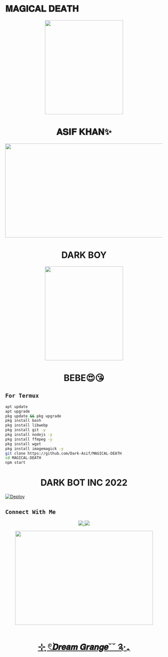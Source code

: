 # 𝐌𝐀𝐆𝐈𝐂𝐀𝐋 𝐃𝐄𝐀𝐓𝐇
<p align="center">
  <img src="https://i.ibb.co/XFwBT7q/moonkingpic.jpg" width="250" height="300/" />
</p>

<h1 align="center">𝐀𝐒𝐈𝐅 𝐊𝐇𝐀𝐍✨<br></h1>
<p align="center">
  <img src="https://i.ibb.co/ZTKt8qz/17a180c354db1cdc6f38e039273b7609.jpg" width="540" height="300" />
</p>
<h1 align="center">DARK BOY<br></h1>
<p align="center">
  <img src="https://i.ibb.co/qRjxzxc/034e11149a8ef0904071dde6e6f71c54.jpg" width="250" height="300" />
</p>
<h1 align="center">BEBE😍😘<br></h1>

## `For Termux`
```bash
apt update
apt upgrade
pkg update && pkg upgrade
pkg install bash
pkg install libwebp
pkg install git -y
pkg install nodejs -y 
pkg install ffmpeg -y 
pkg install wget
pkg install imagemagick -y
git clone https://github.com/Dark-Asif/MAGICAL-DEATH
cd MAGICAL-DEATH
npm start
```
<h1 align="center">DARK BOT INC 2022<br></h1>

[![Deploy](https://www.herokucdn.com/deploy/button.svg)](https://heroku.com/deploy?template=https://github.com/Dark-Asif/MAGICAL-DEATH/)

## ```Connect With Me```
<p align="center">
<a href="https://wa.me/923474187615"><img src="https://img.shields.io/badge/Contact Asif-25D366?style=for-the-badge&logo=whatsapp&logoColor=white" />
<a href="https://chat.whatsapp.com/JcjjnS7oSbQ3FPCCNJT44M"><img src="https://img.shields.io/badge/Join Official GC-25D366?style=for-the-badge&logo=whatsapp&logoColor=white"
</p>


<p align="center">
  <img src="https://i.ibb.co/5k083gc/magicnote.jpg" width="440" height="300" />
</p>
<h1 align="center">⊹ ִֶָ𓏲࣪𝘿𝙧𝙚𝙖𝙢 𝙂𝙧𝙖𝙣𝙜𝙚˘˘ ༉‧₊<br></h1>
